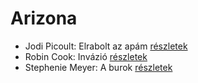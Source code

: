 # Arizona

- Jodi Picoult: Elrabolt az apám [részletek](../_details/Jodi%20Picoult.md#id_349)
- Robin Cook: Invázió [részletek](../_details/Robin%20Cook.md#id_92)
- Stephenie Meyer: A burok [részletek](../_details/Stephenie%20Meyer.md#id_163)